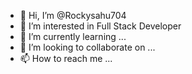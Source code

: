 - 👋 Hi, I’m @Rockysahu704
- 👀 I’m interested in Full Stack Developer
- 🌱 I’m currently learning ...
- 💞️ I’m looking to collaborate on ...
- 📫 How to reach me ...

<!---
Rockysahu704/Rockysahu704 is a ✨ special ✨ repository because its `README.md` (this file) appears on your GitHub profile.
You can click the Preview link to take a look at your changes.
--->
